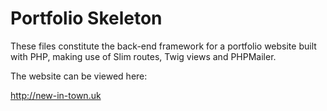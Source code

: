 # Portfolio Skeleton

These files constitute the back-end framework for a portfolio website built with PHP, making use of Slim routes, Twig views and PHPMailer. 

The website can be viewed here:

http://new-in-town.uk
